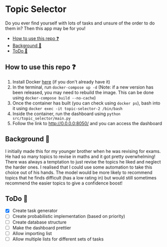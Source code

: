 # Topic Selector <!-- omit in toc -->


Do you ever find yourself with lots of tasks and unsure of the order to do them in? Then this app may be for you!

- [How to use this repo ❓](#how-to-use-this-repo-)
- [Background 📖](#background-)
- [ToDo 📝](#todo-)

## How to use this repo ❓

1. Install Docker [here](https://docs.docker.com/get-docker/) (if you don't already have it) 
2. In the terminal, run `docker-compose up -d` (Note: if a new version has been released, you may need to rebuild the image. This can be done using `docker-compose build --no-cache`)
3. Once the container has built (you can check using `docker ps`), bash into it using `docker exec -it topic-selector-2 /bin/bash`
4. Inside the container, run the dashboard using `python src/topic_selector/main.py`
5. Follow the link to http://0.0.0.0:8050/ and you can access the dashboard

## Background 📖

I initially made this for my younger brother when he was revising for exams. He had so many topics to revise in maths and it got pretty overwhelming! There was always a temptation to just revise the topics he liked and neglect the harder ones. I realised that I could use some automation to take this choice out of his hands. The model would be more likely to recommend topics that he finds difficult (has a low rating in) but would still sometimes recommend the easier topics to give a confidence boost!
## ToDo 📝

- [x] Create task generator
- [ ] Create probabilistic implementation (based on priority)
- [ ] Create database structure
- [ ] Make the dashboard prettier
- [ ] Allow importing list
- [ ] Allow multiple lists for different sets of tasks
